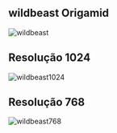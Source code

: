 ## wildbeast Origamid 

![wildbeast](https://user-images.githubusercontent.com/47644815/135940127-95e21260-f432-4a14-be8e-2a12bff92807.png)

## Resolução 1024

![wildbeast1024](https://user-images.githubusercontent.com/47644815/135940254-ab52a30b-3f91-4140-aa8a-d5afd3e886eb.png)

## Resolução 768

![wildbeast768](https://user-images.githubusercontent.com/47644815/135940416-3fe878ed-7929-40dd-b586-e96b21b55faa.png)

